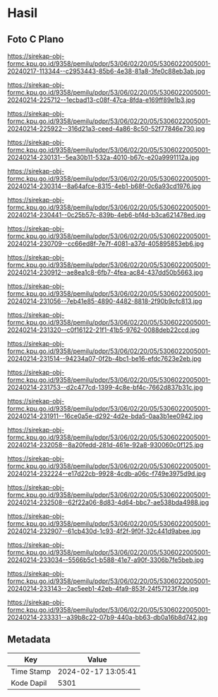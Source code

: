 # Hasil

## Foto C Plano

https://sirekap-obj-formc.kpu.go.id/9358/pemilu/pdpr/53/06/02/20/05/5306022005001-20240217-113344--c2953443-85b6-4e38-81a8-3fe0c88eb3ab.jpg

https://sirekap-obj-formc.kpu.go.id/9358/pemilu/pdpr/53/06/02/20/05/5306022005001-20240214-225712--1ecbad13-c08f-47ca-8fda-e169ff89e1b3.jpg

https://sirekap-obj-formc.kpu.go.id/9358/pemilu/pdpr/53/06/02/20/05/5306022005001-20240214-225922--316d21a3-ceed-4a86-8c50-52f77846e730.jpg

https://sirekap-obj-formc.kpu.go.id/9358/pemilu/pdpr/53/06/02/20/05/5306022005001-20240214-230131--5ea30b11-532a-4010-b67c-e20a9991112a.jpg

https://sirekap-obj-formc.kpu.go.id/9358/pemilu/pdpr/53/06/02/20/05/5306022005001-20240214-230314--8a64afce-8315-4eb1-b68f-0c6a93cd1976.jpg

https://sirekap-obj-formc.kpu.go.id/9358/pemilu/pdpr/53/06/02/20/05/5306022005001-20240214-230441--0c25b57c-839b-4eb6-bf4d-b3ca621478ed.jpg

https://sirekap-obj-formc.kpu.go.id/9358/pemilu/pdpr/53/06/02/20/05/5306022005001-20240214-230709--cc66ed8f-7e7f-4081-a37d-405895853eb6.jpg

https://sirekap-obj-formc.kpu.go.id/9358/pemilu/pdpr/53/06/02/20/05/5306022005001-20240214-230912--ae8ea1c8-6fb7-4fea-ac84-437dd50b5663.jpg

https://sirekap-obj-formc.kpu.go.id/9358/pemilu/pdpr/53/06/02/20/05/5306022005001-20240214-231056--7eb41e85-4890-4482-8818-2f90b9cfc813.jpg

https://sirekap-obj-formc.kpu.go.id/9358/pemilu/pdpr/53/06/02/20/05/5306022005001-20240214-231320--c0f16122-21f1-41b5-9762-0088deb22ccd.jpg

https://sirekap-obj-formc.kpu.go.id/9358/pemilu/pdpr/53/06/02/20/05/5306022005001-20240214-231514--94234a07-0f2b-4bc1-be16-efdc7623e2eb.jpg

https://sirekap-obj-formc.kpu.go.id/9358/pemilu/pdpr/53/06/02/20/05/5306022005001-20240214-231753--d2c477cd-1399-4c8e-bf4c-7662d837b31c.jpg

https://sirekap-obj-formc.kpu.go.id/9358/pemilu/pdpr/53/06/02/20/05/5306022005001-20240214-231911--16ce0a5e-d292-4d2e-bda5-0aa3b1ee0942.jpg

https://sirekap-obj-formc.kpu.go.id/9358/pemilu/pdpr/53/06/02/20/05/5306022005001-20240214-232058--8a20fedd-281d-461e-92a8-930060c0f125.jpg

https://sirekap-obj-formc.kpu.go.id/9358/pemilu/pdpr/53/06/02/20/05/5306022005001-20240214-232224--e17d22cb-9928-4cdb-a06c-f749e3975d9d.jpg

https://sirekap-obj-formc.kpu.go.id/9358/pemilu/pdpr/53/06/02/20/05/5306022005001-20240214-232508--62f22a06-8d83-4d64-bbc7-ae538bda4988.jpg

https://sirekap-obj-formc.kpu.go.id/9358/pemilu/pdpr/53/06/02/20/05/5306022005001-20240214-232907--61cb430d-1c93-4f2f-9f0f-32c441d9abee.jpg

https://sirekap-obj-formc.kpu.go.id/9358/pemilu/pdpr/53/06/02/20/05/5306022005001-20240214-233034--5566b5c1-b588-41e7-a90f-3306b7fe5beb.jpg

https://sirekap-obj-formc.kpu.go.id/9358/pemilu/pdpr/53/06/02/20/05/5306022005001-20240214-233143--2ac5eeb1-42eb-4fa9-853f-24f57123f7de.jpg

https://sirekap-obj-formc.kpu.go.id/9358/pemilu/pdpr/53/06/02/20/05/5306022005001-20240214-233331--a39b8c22-07b9-440a-bb63-db0a16b8d742.jpg


## Metadata

| Key        | Value               |
| ---------- | ------------------- |
| Time Stamp | 2024-02-17 13:05:41 |
| Kode Dapil | 5301                |




